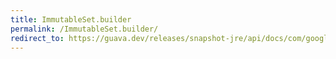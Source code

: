 ```yaml
---
title: ImmutableSet.builder
permalink: /ImmutableSet.builder/
redirect_to: https://guava.dev/releases/snapshot-jre/api/docs/com/google/common/collect/ImmutableSet.html#builder--
---
```

